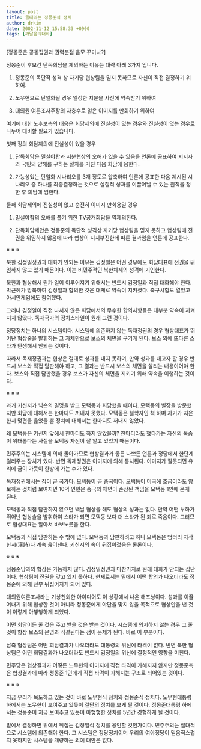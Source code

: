 ```yaml
---
layout: post
title: 골때리는 정몽준식 정치
author: drkim
date: 2002-11-12 15:58:33 +0900
tags: [깨달음의대화]
---
```

[정몽준은 공동집권과 권력분점 음모 꾸미나?]
  

  
정몽준이 후보간 단독회담을 제의하는 이유는 대략 아래 3가지 입니다.
  

  
1. 정몽준의 독단적 성격 상 자기당 협상팀을 믿지 못하므로 자신이 직접 결정하기 위하여.
  

  
2. 노무현으로 단일화될 경우 일정한 지분을 사전에 약속받기 위하여
  

  
3. 대의원 여론조사주장의 자충수로 잃은 이미지를 만회하기 위하여
  

  

  
여기에 대한 노후보측의 대응은 회담제의에 진실성이 있는 경우와 진실성이 없는 경우로 나누어 대비할 필요가 있습니다.
  

  
첫째 정의 회담제의에 진실성이 있을 경우
  

  
1. 단독회담은 밀실야합과 지분협상의 오해가 있을 수 있음을 언론에 공표하여 지지자와 국민의 양해를 구하는 절차를 거친 다음 회담에 응한다.
  

  
2. 가능성있는 단일화 시나리오를 3개 정도로 압축하여 언론에 공표한 다음 제시된 시나리오 중 하나를 최종결정하는 것으로 실질적 성과를 이끌어낼 수 있는 원칙을 정한 후 회담에 임한다.
  

  

  
둘째 회담제의에 진실성이 없고 순전히 이미지 만회용일 경우
  

  
1. 밀실야합의 오해를 풀기 위한 TV공개회담을 역제의한다.
  

  
2. 단독회담제안은 정몽준의 독단적 성격상 자기당 협상팀을 믿지 못하고 협상팀에 전권을 위임하지 않음에 따라 협상이 지지부진한데 따른 결과임을 언론에 공표한다.
  

                                
※ ※ ※
  

  
북한 김정일정권과 대화가 안되는 이유는 김정일은 어떤 경우에도 회담대표에 전권을 위임하지 않고 있기 때문이다. 이는 비민주적인 북한체제의 성격에 기인한다.
  

  
북한과 협상해서 뭔가 일이 이루어지기 위해서는 반드시 김정일과 직접 대화해야 한다. 박근혜가 방북하여 김정일과 합의한 것은 대체로 약속이 지켜졌다. 축구시합도 열었고 아시안게임에도 참여했다.
  

  
그러나 김정일이 직접 나서지 않은 회담에서의 무수한 합의사항들은 대부분 약속이 지켜지지 않았다. 독재국가의 정치스타일이 원래 그런 것이다.
  

  
정당정치는 하나의 시스템이다. 시스템에 의존하지 않는 독재정권의 경우 협상대표가 뛰어난 협상술을 발휘하는 그 자체만으로 보스의 체면을 구기게 된다. 보스 외에 또다른 스타가 탄생해서 안되는 것이다.
  

  
따라서 독재정권과는 협상은 절대로 성과를 내지 못하며, 만약 성과를 내고자 할 경우 반드시 보스와 직접 담판해야 하고, 그 결과는 반드시 보스의 체면을 살리는 내용이어야 한다. 보스와 직접 담판했을 경우 보스가 자신의 체면을 지키기 위해 약속을 이행하는 것이다.
  

                                
※ ※ ※
  

  
과거 키신저가 닉슨의 밀명을 받고 모택동과 회담했을 때이다. 모택동의 별장을 방문했지만 회담에 대해서는 한마디도 꺼내지 못했다. 모택동은 철학자인 척 하며 자기가 지은 한시 몇편을 읊었을 뿐 정치에 대해서는 한마디도 꺼내지 않았다.
  

  
왜 모택동은 키신저 앞에서 한마디도 하지 않았을까? 한마디라도 했다가는 자신의 목숨이 위태롭다는 사실을 모택동 자신이 잘 알고 있었기 때문이다.
  

  
민주주의는 시스템에 의해 돌아가므로 협상결과가 좋든 나쁘든 언론과 정당에서 한단계 걸러주는 장치가 있다. 반면 독재정권은 이미지에 의해 통치된다. 이미지가 잘못되면 유리에 금이 가듯이 한방에 가는 수가 있다.
  

  
독재정권에서는 짐이 곧 국가다. 모택동이 곧 중국이다. 모택동이 미국에 조금이라도 양보하는 것처럼 보여지면 10억 인민은 중국의 체면이 손상된 책임을 모택동 1인에 묻게 된다.
  

  
모택동과 직접 담판하지 않으면 백날 협상을 해도 협상의 성과는 없다. 만약 어떤 부하가 뛰어난 협상술을 발휘하여 스타가 되면 모택동 보다 더 스타가 된 죄로 죽음이다. 그러므로 협상대표는 알아서 바보노릇을 한다.
  

  
모택동과 직접 담판하는 수 밖에 없다. 모택동과 담판하려고 하니 모택동은 엉터리 자작 한시(漢詩)나 계속 읊어댄다. 키신저의 속이 뒤집어졌음은 물론이다.
  

                                
※ ※ ※
  

  
정몽준당과의 협상은 가능하지 않다. 김정일정권과 마찬가지로 원래 대화가 안되는 집단이다. 협상팀이 전권을 갖고 있지 못하다. 현재로서는 밑에서 어떤 합의가 나오더라도 정몽준에 의해 전부 뒤집어지게 되어 있다.
  

  
대의원여론조사라는 기상천외한 아이디어도 이 상황에서 나온 해프닝이다. 성과를 이끌어내기 위해 협상한 것이 아니라 정몽준에게 야단을 맞지 않을 목적으로 협상안을 낸 것이 이렇게 아햏햏하게 되었다.
  

  
어떤 회담이든 줄 것은 주고 받을 것은 받는 것이다. 시스템에 의지하지 않는 경우 그 줄 것이 항상 보스의 운명과 직결된다는 점이 문제가 된다. 바로 이 부분이다.
  

  
남측 협상팀은 어떤 회담결과가 나오더라도 대통령의 위신에 타격이 없다. 반면 북한 협상팀은 어떤 회담결과가 나오더라도 반드시 김정일의 위신에 결정적인 영향을 미친다.
  

  
민주당은 협상결과가 어떻든 노무현의 이미지에 직접 타격이 가해지지 않지만 정몽준측은 협상결과에 따라 정몽준 1인에게 직접 타격이 가해지는 구조로 되어있는 것이다.
  

                                
※ ※ ※
  

  
지금 우리가 목도하고 있는 것이 바로 노무현식 정치와 정몽준식 정치다. 노무현대통령 하에서는 노무현이 보여주고 있듯이 결단의 정치를 보게 될 것이다. 정몽준대통령 하에서는 정몽준이 지금 보여주고 있듯이 아햏햏한 정치를 5년간 경험하게 될 것이다.
  

  
밑에서 결정하면 위에서 뒤집는 김정일식 정치를 용인할 것인가이다. 민주주의는 절대적으로 시스템에 의존해야 한다. 그 시스템은 정당정치이며 우리의 여야정당이 믿음직스럽지 못하지만 시스템을 개량하는 외에 대안은 없다.
